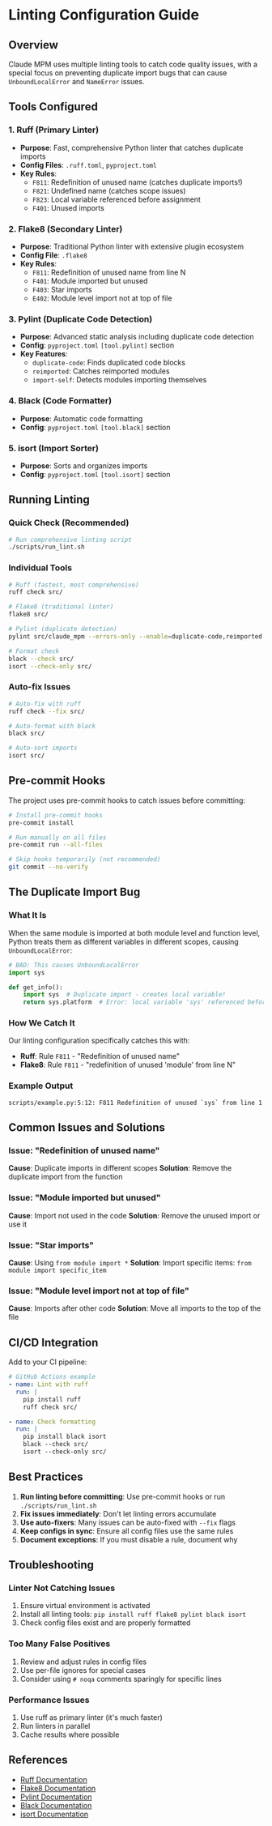 # Linting Configuration Guide

## Overview

Claude MPM uses multiple linting tools to catch code quality issues, with a special focus on preventing duplicate import bugs that can cause `UnboundLocalError` and `NameError` issues.

## Tools Configured

### 1. **Ruff** (Primary Linter)
- **Purpose**: Fast, comprehensive Python linter that catches duplicate imports
- **Config Files**: `.ruff.toml`, `pyproject.toml`
- **Key Rules**:
  - `F811`: Redefinition of unused name (catches duplicate imports!)
  - `F821`: Undefined name (catches scope issues)
  - `F823`: Local variable referenced before assignment
  - `F401`: Unused imports

### 2. **Flake8** (Secondary Linter)
- **Purpose**: Traditional Python linter with extensive plugin ecosystem
- **Config File**: `.flake8`
- **Key Rules**:
  - `F811`: Redefinition of unused name from line N
  - `F401`: Module imported but unused
  - `F403`: Star imports
  - `E402`: Module level import not at top of file

### 3. **Pylint** (Duplicate Code Detection)
- **Purpose**: Advanced static analysis including duplicate code detection
- **Config**: `pyproject.toml` `[tool.pylint]` section
- **Key Features**:
  - `duplicate-code`: Finds duplicated code blocks
  - `reimported`: Catches reimported modules
  - `import-self`: Detects modules importing themselves

### 4. **Black** (Code Formatter)
- **Purpose**: Automatic code formatting
- **Config**: `pyproject.toml` `[tool.black]` section

### 5. **isort** (Import Sorter)
- **Purpose**: Sorts and organizes imports
- **Config**: `pyproject.toml` `[tool.isort]` section

## Running Linting

### Quick Check (Recommended)
```bash
# Run comprehensive linting script
./scripts/run_lint.sh
```

### Individual Tools
```bash
# Ruff (fastest, most comprehensive)
ruff check src/

# Flake8 (traditional linter)
flake8 src/

# Pylint (duplicate detection)
pylint src/claude_mpm --errors-only --enable=duplicate-code,reimported

# Format check
black --check src/
isort --check-only src/
```

### Auto-fix Issues
```bash
# Auto-fix with ruff
ruff check --fix src/

# Auto-format with black
black src/

# Auto-sort imports
isort src/
```

## Pre-commit Hooks

The project uses pre-commit hooks to catch issues before committing:

```bash
# Install pre-commit hooks
pre-commit install

# Run manually on all files
pre-commit run --all-files

# Skip hooks temporarily (not recommended)
git commit --no-verify
```

## The Duplicate Import Bug

### What It Is
When the same module is imported at both module level and function level, Python treats them as different variables in different scopes, causing `UnboundLocalError`:

```python
# BAD: This causes UnboundLocalError
import sys

def get_info():
    import sys  # Duplicate import - creates local variable!
    return sys.platform  # Error: local variable 'sys' referenced before assignment
```

### How We Catch It
Our linting configuration specifically catches this with:
- **Ruff**: Rule `F811` - "Redefinition of unused name"
- **Flake8**: Rule `F811` - "redefinition of unused 'module' from line N"

### Example Output
```
scripts/example.py:5:12: F811 Redefinition of unused `sys` from line 1
```

## Common Issues and Solutions

### Issue: "Redefinition of unused name"
**Cause**: Duplicate imports in different scopes
**Solution**: Remove the duplicate import from the function

### Issue: "Module imported but unused"
**Cause**: Import not used in the code
**Solution**: Remove the unused import or use it

### Issue: "Star imports"
**Cause**: Using `from module import *`
**Solution**: Import specific items: `from module import specific_item`

### Issue: "Module level import not at top of file"
**Cause**: Imports after other code
**Solution**: Move all imports to the top of the file

## CI/CD Integration

Add to your CI pipeline:

```yaml
# GitHub Actions example
- name: Lint with ruff
  run: |
    pip install ruff
    ruff check src/

- name: Check formatting
  run: |
    pip install black isort
    black --check src/
    isort --check-only src/
```

## Best Practices

1. **Run linting before committing**: Use pre-commit hooks or run `./scripts/run_lint.sh`
2. **Fix issues immediately**: Don't let linting errors accumulate
3. **Use auto-fixers**: Many issues can be auto-fixed with `--fix` flags
4. **Keep configs in sync**: Ensure all config files use the same rules
5. **Document exceptions**: If you must disable a rule, document why

## Troubleshooting

### Linter Not Catching Issues
1. Ensure virtual environment is activated
2. Install all linting tools: `pip install ruff flake8 pylint black isort`
3. Check config files exist and are properly formatted

### Too Many False Positives
1. Review and adjust rules in config files
2. Use per-file ignores for special cases
3. Consider using `# noqa` comments sparingly for specific lines

### Performance Issues
1. Use ruff as primary linter (it's much faster)
2. Run linters in parallel
3. Cache results where possible

## References

- [Ruff Documentation](https://docs.astral.sh/ruff/)
- [Flake8 Documentation](https://flake8.pycqa.org/)
- [Pylint Documentation](https://pylint.readthedocs.io/)
- [Black Documentation](https://black.readthedocs.io/)
- [isort Documentation](https://pycqa.github.io/isort/)